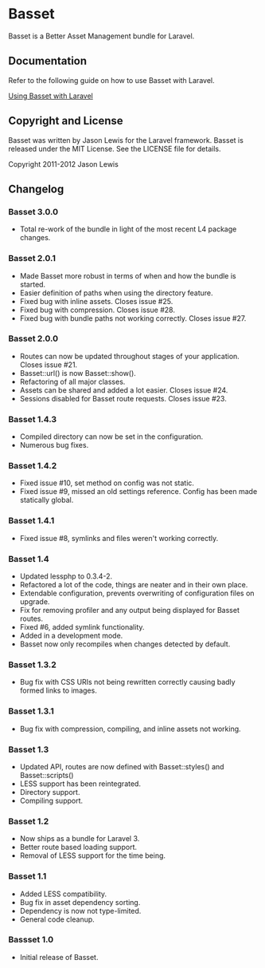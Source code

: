 # Basset

Basset is a Better Asset Management bundle for Laravel.

## Documentation

Refer to the following guide on how to use Basset with Laravel.

[Using Basset with Laravel](http://jasonlewis.me/code/basset/v3)

## Copyright and License
Basset was written by Jason Lewis for the Laravel framework.
Basset is released under the MIT License. See the LICENSE file for details.

Copyright 2011-2012 Jason Lewis

## Changelog

### Basset 3.0.0
- Total re-work of the bundle in light of the most recent L4 package changes.

### Basset 2.0.1
- Made Basset more robust in terms of when and how the bundle is started.
- Easier definition of paths when using the directory feature.
- Fixed bug with inline assets. Closes issue #25.
- Fixed bug with compression. Closes issue #28.
- Fixed bug with bundle paths not working correctly. Closes issue #27.

### Basset 2.0.0
- Routes can now be updated throughout stages of your application. Closes issue #21.
- Basset::url() is now Basset::show().
- Refactoring of all major classes.
- Assets can be shared and added a lot easier. Closes issue #24.
- Sessions disabled for Basset route requests. Closes issue #23.

### Basset 1.4.3
- Compiled directory can now be set in the configuration.
- Numerous bug fixes.

### Basset 1.4.2
- Fixed issue #10, set method on config was not static.
- Fixed issue #9, missed an old settings reference. Config has been made statically global.

### Basset 1.4.1
- Fixed issue #8, symlinks and files weren't working correctly.

### Basset 1.4
- Updated lessphp to 0.3.4-2.
- Refactored a lot of the code, things are neater and in their own place.
- Extendable configuration, prevents overwriting of configuration files on upgrade.
- Fix for removing profiler and any output being displayed for Basset routes.
- Fixed #6, added symlink functionality.
- Added in a development mode.
- Basset now only recompiles when changes detected by default.

### Basset 1.3.2
- Bug fix with CSS URIs not being rewritten correctly causing badly formed links to images.

### Basset 1.3.1
- Bug fix with compression, compiling, and inline assets not working.

### Basset 1.3
- Updated API, routes are now defined with Basset::styles() and Basset::scripts()
- LESS support has been reintegrated.
- Directory support.
- Compiling support.

### Basset 1.2
- Now ships as a bundle for Laravel 3.
- Better route based loading support.
- Removal of LESS support for the time being.

### Basset 1.1
- Added LESS compatibility.
- Bug fix in asset dependency sorting.
- Dependency is now not type-limited.
- General code cleanup.

### Bassset 1.0
- Initial release of Basset.